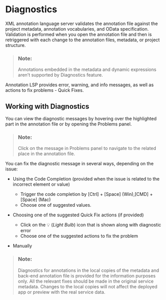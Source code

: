 <!-- loio1fd8f54bbba9425eb3abfd5f2978aa9c -->

<link rel="stylesheet" type="text/css" href="../css/sap-icons.css"/>

# Diagnostics

XML annotation language server validates the annotation file against the project metadata, annotation vocabularies, and OData specification. Validation is performed when you open the annotation file and then is retriggered with each change to the annotation files, metadata, or project structure.

> ### Note:  
> Annotations embedded in the metadata and dynamic expressions aren’t supported by Diagnostics feature.

Annotation LSP provides error, warning, and info messages, as well as actions to fix problems - Quick Fixes.



<a name="loio1fd8f54bbba9425eb3abfd5f2978aa9c__section_rcf_rnt_1mb"/>

## Working with Diagnostics

You can view the diagnostic messages by hovering over the highlighted part in the annotation file or by opening the Problems panel.

> ### Note:  
> Click on the message in Problems panel to navigate to the related place in the annotation file.

You can fix the diagnostic message in several ways, depending on the issue:

-   Using the Code Completion \(provided when the issue is related to the incorrect element or value\)
    -   Trigger the code completion by [Ctrl\] + [Space\]  \(Win\),[CMD\] + [Space\]  \(Mac\)
    -   Choose one of suggested values.

-   Choosing one of the suggested Quick Fix actions \(if provided\)
    -   Click on the :bulb: \(*Light Bulb*\) icon that is shown along with diagnostic error
    -   Choose one of the suggested actions to fix the problem

-   Manually

> ### Note:  
> Diagnostics for annotations in the local copies of the metadata and back-end annotation file is provided for the information purposes only. All the relevant fixes should be made in the original service metadata. Changes to the local copies will not affect the deployed app or preview with the real service data.

